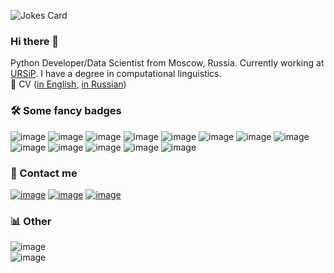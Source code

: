 ![Jokes Card](https://readme-jokes.vercel.app/api)
### Hi there 👋
Python Developer/Data Scientist from Moscow, Russia. Currently working at [URSiP](https://www.ursip.ru). I have a degree in computational linguistics.<br>
💼 CV ([in English](https://drive.google.com/file/d/1xcQclf3LhHONAxUk9ppwO0Dm8gJCnm_a/view?usp=sharing), [in Russian](https://hh.ru/resume/fdc62301ff09d28f750039ed1f3045344f6c78))
### 🛠 Some fancy badges
![image](https://img.shields.io/badge/Python-FFD43B?style=for-the-badge&logo=python&logoColor=blue) ![image](https://img.shields.io/badge/Go-00ADD8?style=for-the-badge&logo=go&logoColor=white) ![image](https://img.shields.io/badge/Pandas-2C2D72?style=for-the-badge&logo=pandas&logoColor=white) ![image](https://img.shields.io/badge/Numpy-777BB4?style=for-the-badge&logo=numpy&logoColor=white) ![image](https://img.shields.io/badge/scikit_learn-F7931E?style=for-the-badge&logo=scikit-learn&logoColor=white) ![image](https://img.shields.io/badge/PyTorch-EE4C2C?style=for-the-badge&logo=pytorch&logoColor=white) ![image](https://img.shields.io/badge/Jupyter-F37626.svg?&style=for-the-badge&logo=Jupyter&logoColor=white)
 ![image](https://img.shields.io/badge/Django-092E20?style=for-the-badge&logo=django&logoColor=green) ![image](https://img.shields.io/badge/PostgreSQL-316192?style=for-the-badge&logo=postgresql&logoColor=white)
 ![image](https://img.shields.io/badge/Flask-000000?style=for-the-badge&logo=flask&logoColor=white) ![image](https://img.shields.io/badge/HTML5-E34F26?style=for-the-badge&logo=html5&logoColor=white) ![image](https://img.shields.io/badge/CSS3-1572B6?style=for-the-badge&logo=css3&logoColor=white) ![image](https://img.shields.io/badge/LaTeX-47A141?style=for-the-badge&logo=LaTeX&logoColor=white)
### 🤝 Contact me
[![image](https://img.shields.io/badge/ProtonMail-8B89CC?style=for-the-badge&logo=protonmail&logoColor=white)](mailto:vyhuholl@protonmail.com) [![image](https://img.shields.io/badge/Telegram-2CA5E0?style=for-the-badge&logo=telegram&logoColor=white)](https://t.me/olgap981) [![image](https://img.shields.io/badge/LinkedIn-0077B5?style=for-the-badge&logo=linkedin&logoColor=white)](https://www.linkedin.com/in/vyhuholl/)
### 📊 Other
 ![image](https://github-profile-summary-cards.vercel.app/api/cards/profile-details?username=vyhuholl&theme=github_dark)<br>
 ![image](https://github-readme-stats.vercel.app/api/top-langs/?username=vyhuholl&theme=highcontrast)
